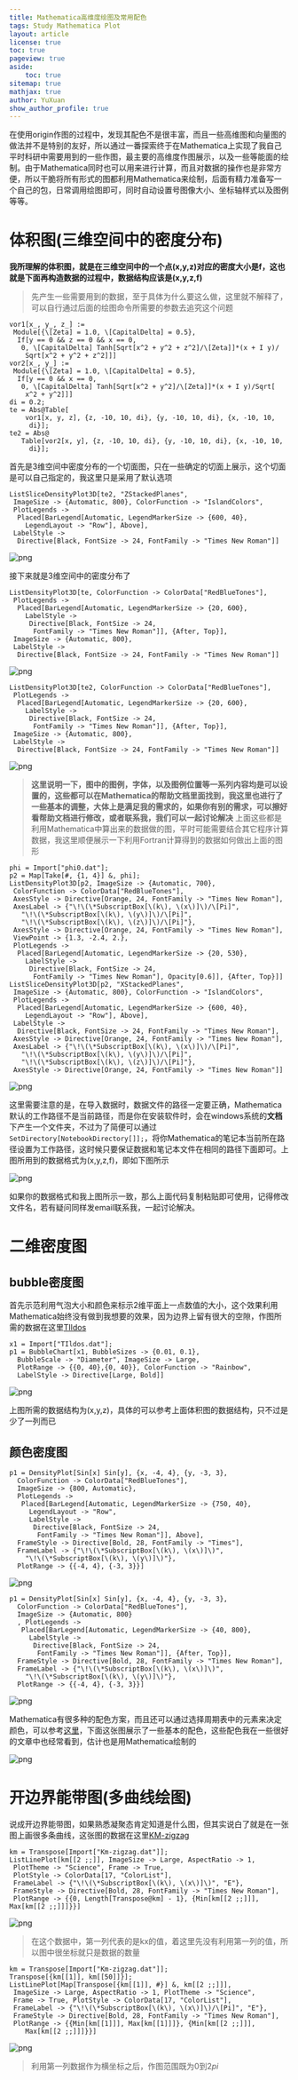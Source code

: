 ```yaml
---
title: Mathematica高维度绘图及常用配色
tags: Study Mathematica Plot
layout: article
license: true
toc: true
pageview: true
aside:
    toc: true
sitemap: true
mathjax: true
author: YuXuan
show_author_profile: true
---
```

在使用origin作图的过程中，发现其配色不是很丰富，而且一些高维图和向量图的做法并不是特别的友好，所以通过一番探索终于在Mathematica上实现了我自己平时科研中需要用到的一些作图，最主要的高维度作图展示，以及一些等能面的绘制。由于Mathematica同时也可以用来进行计算，而且对数据的操作也是非常方便，所以干脆将所有形式的图都利用Mathematica来绘制，后面有精力准备写一个自己的包，日常调用绘图即可，同时自动设置号图像大小、坐标轴样式以及图例等等。
<!--more-->

# 体积图(三维空间中的密度分布)
**我所理解的体积图，就是在三维空间中的一个点(x,y,z)对应的密度大小是f，这也就是下面再构造数据的过程中，数据结构应该是(x,y,z,f)**
> 先产生一些需要用到的数据，至于具体为什么要这么做，这里就不解释了，可以自行通过后面的绘图命令所需要的参数去追究这个问题

```
vor1[x_, y_, z_] := 
 Module[{\[Zeta] = 1.0, \[CapitalDelta] = 0.5}, 
  If[y == 0 && z == 0 && x == 0, 
   0, \[CapitalDelta] Tanh[Sqrt[x^2 + y^2 + z^2]/\[Zeta]]*(x + I y)/
    Sqrt[x^2 + y^2 + z^2]]]
vor2[x_, y_] := 
 Module[{\[Zeta] = 1.0, \[CapitalDelta] = 0.5}, 
  If[y == 0 && x == 0, 
   0, \[CapitalDelta] Tanh[Sqrt[x^2 + y^2]/\[Zeta]]*(x + I y)/Sqrt[
    x^2 + y^2]]]
di = 0.2;
te = Abs@Table[
    vor1[x, y, z], {z, -10, 10, di}, {y, -10, 10, di}, {x, -10, 10, 
     di}];
te2 = Abs@
   Table[vor2[x, y], {z, -10, 10, di}, {y, -10, 10, di}, {x, -10, 10, 
     di}];
```

首先是3维空间中密度分布的一个切面图，只在一些确定的切面上展示，这个切面是可以自己指定的，我这里只是采用了默认选项

```
ListSliceDensityPlot3D[te2, "ZStackedPlanes", 
 ImageSize -> {Automatic, 800}, ColorFunction -> "IslandColors", 
 PlotLegends -> 
  Placed[BarLegend[Automatic, LegendMarkerSize -> {600, 40}, 
    LegendLayout -> "Row"], Above], 
 LabelStyle -> 
  Directive[Black, FontSize -> 24, FontFamily -> "Times New Roman"]]
```
![png](/assets/images/Mma/3d-1.png)

接下来就是3维空间中的密度分布了

```
ListDensityPlot3D[te, ColorFunction -> ColorData["RedBlueTones"], 
 PlotLegends -> 
  Placed[BarLegend[Automatic, LegendMarkerSize -> {20, 600}, 
    LabelStyle -> 
     Directive[Black, FontSize -> 24, 
      FontFamily -> "Times New Roman"]], {After, Top}], 
 ImageSize -> {Automatic, 800}, 
 LabelStyle -> 
  Directive[Black, FontSize -> 24, FontFamily -> "Times New Roman"]]
```

![png](/assets/images/Mma/3d-2.png)

```
ListDensityPlot3D[te2, ColorFunction -> ColorData["RedBlueTones"], 
 PlotLegends -> 
  Placed[BarLegend[Automatic, LegendMarkerSize -> {20, 600}, 
    LabelStyle -> 
     Directive[Black, FontSize -> 24, 
      FontFamily -> "Times New Roman"]], {After, Top}], 
 ImageSize -> {Automatic, 800}, 
 LabelStyle -> 
  Directive[Black, FontSize -> 24, FontFamily -> "Times New Roman"]]
```

![png](/assets/images/Mma/3d-3.png)

> **这里说明一下，图中的图例，字体，以及图例位置等一系列内容均是可以设置的，这些都可以在Mathematica的帮助文档里面找到，我这里也进行了一些基本的调整，大体上是满足我的需求的，如果你有别的需求，可以擦好看帮助文档进行修改，或者联系我，我们可以一起讨论解决**
上面这些都是利用Mathematica中算出来的数据做的图，平时可能需要结合其它程序计算数据，我这里顺便展示一下利用Fortran计算得到的数据如何做出上面的图形

```
phi = Import["phi0.dat"];
p2 = Map[Take[#, {1, 4}] &, phi];
ListDensityPlot3D[p2, ImageSize -> {Automatic, 700}, 
 ColorFunction -> ColorData["RedBlueTones"], 
 AxesStyle -> Directive[Orange, 24, FontFamily -> "Times New Roman"], 
 AxesLabel -> {"\!\(\*SubscriptBox[\(k\), \(x\)]\)/\[Pi]", 
   "\!\(\*SubscriptBox[\(k\), \(y\)]\)/\[Pi]", 
   "\!\(\*SubscriptBox[\(k\), \(z\)]\)/\[Pi]"}, 
 AxesStyle -> Directive[Orange, 24, FontFamily -> "Times New Roman"], 
 ViewPoint -> {1.3, -2.4, 2.}, 
 PlotLegends -> 
  Placed[BarLegend[Automatic, LegendMarkerSize -> {20, 530},
    LabelStyle -> 
     Directive[Black, FontSize -> 24, 
      FontFamily -> "Times New Roman"], Opacity[0.6]], {After, Top}]]
ListSliceDensityPlot3D[p2, "XStackedPlanes", 
 ImageSize -> {Automatic, 800}, ColorFunction -> "IslandColors", 
 PlotLegends -> 
  Placed[BarLegend[Automatic, LegendMarkerSize -> {600, 40}, 
    LegendLayout -> "Row"], Above], 
 LabelStyle -> 
  Directive[Black, FontSize -> 24, FontFamily -> "Times New Roman"], 
 AxesStyle -> Directive[Orange, 24, FontFamily -> "Times New Roman"], 
 AxesLabel -> {"\!\(\*SubscriptBox[\(k\), \(x\)]\)/\[Pi]", 
   "\!\(\*SubscriptBox[\(k\), \(y\)]\)/\[Pi]", 
   "\!\(\*SubscriptBox[\(k\), \(z\)]\)/\[Pi]"}, 
 AxesStyle -> Directive[Orange, 24, FontFamily -> "Times New Roman"]]
```

![png](/assets/images/Mma/3d-4.png)

这里需要注意的是，在导入数据时，数据文件的路径一定要正确，Mathematica默认的工作路径不是当前路径，而是你在安装软件时，会在windows系统的**文档**下产生一个文件夹，不过为了简便可以通过`SetDirectory[NotebookDirectory[]];`，将你Mathematica的笔记本当前所在路径设置为工作路径，这时候只要保证数据和笔记本文件在相同的路径下面即可。上图所用到的数据格式为(x,y,z,f)，即如下图所示

![png](/assets/images/Mma/3d-5.png)

如果你的数据格式和我上图所示一致，那么上面代码复制粘贴即可使用，记得修改文件名，若有疑问同样发email联系我，一起讨论解决。
# 二维密度图
## bubble密度图
首先示范利用气泡大小和颜色来标示2维平面上一点数值的大小，这个效果利用Mathematica始终没有做到我想要的效果，因为边界上留有很大的空隙，作图所需的数据在这里[TIldos](https://github.com/yxli8023/yxli8023.github.io/tree/master/assets/data)

```
x1 = Import["TIldos.dat"];
p1 = BubbleChart[x1, BubbleSizes -> {0.01, 0.1}, 
  BubbleScale -> "Diameter", ImageSize -> Large, 
  PlotRange -> {{0, 40},{0, 40}}, ColorFunction -> "Rainbow", 
  LabelStyle -> Directive[Large, Bold]]
```

![png](/assets/images/Mma/2d-1.png)

上图所需的数据结构为(x,y,z)，具体的可以参考上面体积图的数据结构，只不过是少了一列而已
## 颜色密度图

```
p1 = DensityPlot[Sin[x] Sin[y], {x, -4, 4}, {y, -3, 3}, 
  ColorFunction -> ColorData["RedBlueTones"], 
  ImageSize -> {800, Automatic}, 
  PlotLegends -> 
   Placed[BarLegend[Automatic, LegendMarkerSize -> {750, 40}, 
     LegendLayout -> "Row", 
     LabelStyle -> 
      Directive[Black, FontSize -> 24, 
       FontFamily -> "Times New Roman"]], Above], 
  FrameStyle -> Directive[Bold, 28, FontFamily -> "Times"], 
  FrameLabel -> {"\!\(\*SubscriptBox[\(k\), \(x\)]\)", 
    "\!\(\*SubscriptBox[\(k\), \(y\)]\)"}, 
  PlotRange -> {{-4, 4}, {-3, 3}}]
```

![png](/assets/images/Mma/2d-2.png)

```
p1 = DensityPlot[Sin[x] Sin[y], {x, -4, 4}, {y, -3, 3}, 
  ColorFunction -> ColorData["RedBlueTones"], 
  ImageSize -> {Automatic, 800}
  , PlotLegends -> 
   Placed[BarLegend[Automatic, LegendMarkerSize -> {40, 800}, 
     LabelStyle -> 
      Directive[Black, FontSize -> 24, 
       FontFamily -> "Times New Roman"]], {After, Top}], 
  FrameStyle -> Directive[Bold, 28, FontFamily -> "Times New Roman"], 
  FrameLabel -> {"\!\(\*SubscriptBox[\(k\), \(x\)]\)", 
    "\!\(\*SubscriptBox[\(k\), \(y\)]\)"}, 
  PlotRange -> {{-4, 4}, {-3, 3}}]
```

![png](/assets/images/Mma/2d-3.png)

Mathematica有很多种的配色方案，而且还可以通过选择周期表中的元素来决定颜色，可以参考[这里](https://reference.wolfram.com/language/ref/ColorData.html)，下面这张图展示了一些基本的配色，这些配色我在一些很好的文章中也经常看到，估计也是用Mathematica绘制的

![png](/assets/images/Mma/2d-4.png)

# 开边界能带图(多曲线绘图)
说成开边界能带图，如果熟悉凝聚态肯定知道是什么图，但其实说白了就是在一张图上画很多条曲线，这张图的数据在这里[KM-zigzag](https://github.com/yxli8023/yxli8023.github.io/tree/master/assets/data)

```
km = Transpose[Import["Km-zigzag.dat"]];
ListLinePlot[km[[2 ;;]], ImageSize -> Large, AspectRatio -> 1, 
 PlotTheme -> "Science", Frame -> True, 
 PlotStyle -> ColorData[17, "ColorList"], 
 FrameLabel -> {"\!\(\*SubscriptBox[\(k\), \(x\)]\)", "E"}, 
 FrameStyle -> Directive[Bold, 28, FontFamily -> "Times New Roman"], 
 PlotRange -> {{0, Length[Transpose@km] - 1}, {Min[km[[2 ;;]]], Max[km[[2 ;;]]]}}]
```

![png](/assets/images/Mma/2d-5.png)

> 在这个数据中，第一列代表的是kx的值，着这里先没有利用第一列的值，所以图中很坐标就只是数据的数量

```
km = Transpose[Import["Km-zigzag.dat"]];
Transpose[{km[[1]], km[[50]]}];
ListLinePlot[Map[Transpose[{km[[1]], #}] &, km[[2 ;;]]], 
 ImageSize -> Large, AspectRatio -> 1, PlotTheme -> "Science", 
 Frame -> True, PlotStyle -> ColorData[17, "ColorList"], 
 FrameLabel -> {"\!\(\*SubscriptBox[\(k\), \(x\)]\)/\[Pi]", "E"}, 
 FrameStyle -> Directive[Bold, 28, FontFamily -> "Times New Roman"], 
 PlotRange -> {{Min[km[[1]]], Max[km[[1]]]}, {Min[km[[2 ;;]]], 
    Max[km[[2 ;;]]]}}]
```

![png](/assets/images/Mma/2d-6.png)

> 利用第一列数据作为横坐标之后，作图范围既为0到$2pi$